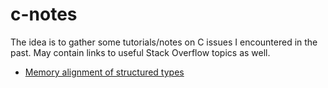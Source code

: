 # c-notes
The idea is to gather some tutorials/notes on C issues I encountered in the past. May contain links to useful Stack Overflow topics as well.
* [Memory alignment of structured types](https://github.com/pcotret/c-notes/blob/master/notes/memory-alignment.md)
